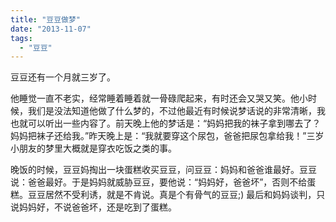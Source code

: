```yaml
---
title: "豆豆做梦"
date: "2013-11-07"
tags: 
  - "豆豆"
---
```


豆豆还有一个月就三岁了。

他睡觉一直不老实，经常睡着睡着就一骨碌爬起来，有时还会又哭又笑。他小时候，我们是没法知道他做了什么梦的，不过他最近有时候说梦话说的非常清晰，我也就可以听出一些内容了。前天晚上他的梦话是：“妈妈把我的袜子拿到哪去了？妈妈把袜子还给我。”昨天晚上是：“我就要穿这个尿包，爸爸把尿包拿给我！”三岁小朋友的梦里大概就是穿衣吃饭之类的事。

晚饭的时候，豆豆妈掏出一块蛋糕收买豆豆，问豆豆：妈妈和爸爸谁最好。豆豆说：爸爸最好。于是妈妈就威胁豆豆，要他说：“妈妈好，爸爸坏”，否则不给蛋糕。豆豆居然不受利诱，就是不肯说。真是个有骨气的豆豆;) 最后和妈妈谈判，只说妈妈好，不说爸爸坏，还是吃到了蛋糕。
